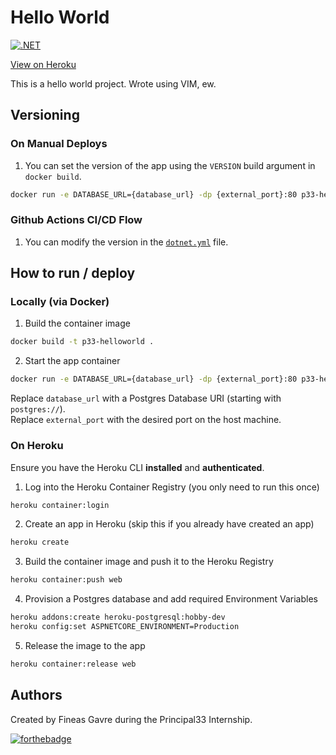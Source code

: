 # Hello World
[![.NET](https://github.com/FineasGavre/p33-helloworld/actions/workflows/dotnet.yml/badge.svg)](https://github.com/FineasGavre/p33-helloworld/actions/workflows/dotnet.yml)

[View on Heroku](https://helloworldp33.herokuapp.com/)

This is a hello world project.
Wrote using VIM, ew.

## Versioning
### On Manual Deploys
1. You can set the version of the app using the `VERSION` build argument in `docker build`.
```bash
docker run -e DATABASE_URL={database_url} -dp {external_port}:80 p33-helloworld --build-args=VERSION=1.0.0.1
```

### Github Actions CI/CD Flow
1. You can modify the version in the [`dotnet.yml`](https://github.com/FineasGavre/p33-helloworld/blob/master/.github/workflows/dotnet.yml) file.

## How to run / deploy
### Locally (via Docker)

1. Build the container image
```bash
docker build -t p33-helloworld .
```
2. Start the app container
```bash
docker run -e DATABASE_URL={database_url} -dp {external_port}:80 p33-helloworld
```
Replace ```database_url``` with a Postgres Database URI (starting with `postgres://`).  
Replace ```external_port``` with the desired port on the host machine.
    

### On Heroku
Ensure you have the Heroku CLI **installed** and **authenticated**.

1. Log into the Heroku Container Registry (you only need to run this once)
```bash
heroku container:login
```

2. Create an app in Heroku (skip this if you already have created an app)
```bash
heroku create
```

3. Build the container image and push it to the Heroku Registry
```bash
heroku container:push web
```

4. Provision a Postgres database and add required Environment Variables
```bash
heroku addons:create heroku-postgresql:hobby-dev
heroku config:set ASPNETCORE_ENVIRONMENT=Production
```

5. Release the image to the app
```bash
heroku container:release web
```

## Authors
Created by Fineas Gavre during the Principal33 Internship.

[![forthebadge](https://forthebadge.com/images/badges/built-with-love.svg)](https://forthebadge.com)

